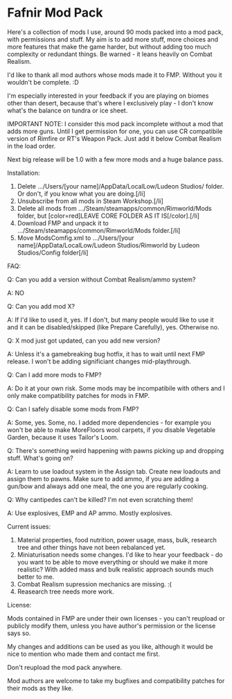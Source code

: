 # Fafnir Mod Pack

Here's a collection of mods I use, around 90 mods packed into a mod pack, with permissions and stuff. My aim is to add more stuff, more choices and more features that make the game harder, but without adding too much complexity or redundant things. Be warned - it leans heavily on Combat Realism.

I'd like to thank all mod authors whose mods made it to FMP. Without you it wouldn't be complete. :D

I'm especially interested in your feedback if you are playing on biomes other than desert, because that's where I exclusively play - I don't know what's the balance on tundra or ice sheet.

IMPORTANT NOTE: I consider this mod pack incomplete without a mod that adds more guns. Until I get permission for one, you can use CR compatibile version of Rimfire or RT's Weapon Pack. Just add it below Combat Realism in the load order.

Next big release will be 1.0 with a few more mods and a huge balance pass.

Installation:

1. Delete .../Users/[your name]/AppData/LocalLow/Ludeon Studios/ folder. Or don't, if you know what you are doing.[/li]
2. Unsubscribe from all mods in Steam Workshop.[/li]
3. Delete all mods from .../Steam/steamapps/common/Rimworld/Mods folder, but [color=red]LEAVE CORE FOLDER AS IT IS[/color].[/li]
4. Download FMP and unpack it to .../Steam/steamapps/common/Rimworld/Mods folder.[/li]
5. Move ModsComfig.xml to .../Users/[your name]/AppData/LocalLow/Ludeon Studios/Rimworld by Ludeon Studios/Config folder[/li]

FAQ:

Q: Can you add a version without Combat Realism/ammo system?

A: NO

Q: Can you add mod X?

A: If I'd like to used it, yes. If I don't, but many people would like to use it and it can be disabled/skipped (like Prepare Carefully), yes. Otherwise no.

Q: X mod just got updated, can you add new version?

A: Unless it's a gamebreaking bug hotfix, it has to wait until next FMP release. I won't be adding significiant changes mid-playthrough.

Q: Can I add more mods to FMP?

A: Do it at your own risk. Some mods may be incompatibile with others and I only make compatibility patches for mods in FMP.

Q: Can I safely disable some mods from FMP?

A: Some, yes. Some, no. I added more dependencies - for example you won't be able to make MoreFloors wool carpets, if you disable Vegetable Garden, because it uses Tailor's Loom.

Q: There's something weird happening with pawns picking up and dropping stuff. What's going on?

A: Learn to use loadout system in the Assign tab. Create new loadouts and assign them to pawns. Make sure to add ammo, if you are adding a gun/bow and always add one meal, the one you are regularly cooking.

Q: Why cantipedes can't be killed? I'm not even scratching them!

A: Use explosives, EMP and AP ammo. Mostly explosives.

Current issues:

1. Material properties, food nutrition, power usage, mass, bulk, research tree and other things have not been rebalanced yet.
2. Miniaturisation needs some changes. I'd like to hear your feedback - do you want to be able to move everything or should we make it more realistic? With added mass and bulk realistic approach sounds much better to me.
3. Combat Realism supression mechanics are missing. :(
4. Reasearch tree needs more work.

License:

Mods contained in FMP are under their own licenses - you can't reupload or publicly modify them, unless you have author's permission or the license says so.

My changes and additions can be used as you like, although it would be nice to mention who made them and contact me first.

Don't reupload the mod pack anywhere.

Mod authors are welcome to take my bugfixes and compatibility patches for their mods as they like.
